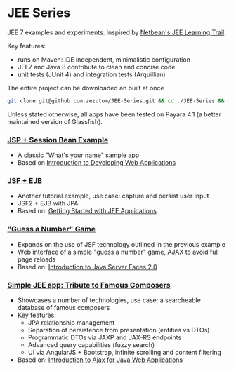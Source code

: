# JEE Series
JEE 7 examples and experiments. Inspired by [Netbean's JEE Learning Trail](https://netbeans.org/kb/trails/java-ee.html).

Key features:
* runs on Maven: IDE independent, minimalistic configuration
* JEE7 and Java 8 contribute to clean and concise code
* unit tests (JUnit 4) and integration tests (Arquillian)

The entire project can be downloaded an built at once
```bash
git clone git@github.com:zezutom/JEE-Series.git && cd ./JEE-Series && mvn clean install
```
Unless stated otherwise, all apps have been tested on Payara 4.1 (a better maintained version of Glassfish).

### [JSP + Session Bean Example](web-jsp-bean)
* A classic "What's your name" sample app
* Based on [Introduction to Developing Web Applications](https://netbeans.org/kb/docs/web/quickstart-webapps.html)

### [JSF + EJB](web-jsf-ejb)
* Another tutorial example, use case: capture and persist user input
* JSF2 + EJB with JPA
* Based on: [Getting Started with JEE Applications](https://netbeans.org/kb/docs/javaee/javaee-gettingstarted.html)

### ["Guess a Number" Game](web-jsf-ajax)
* Expands on the use of JSF technology outlined in the previous example
* Web interface of a simple "guess a number" game, AJAX to avoid full page reloads
* Based on: [Introduction to Java Server Faces 2.0](https://netbeans.org/kb/docs/web/jsf20-intro.html)

### [Simple JEE app: Tribute to Famous Composers](web-jsf-ajax-rest)
* Showcases a number of technologies, use case: a searcheable database of famous composers
* Key features:
  * JPA relationship management
  * Separation of persistence from presentation (entities vs DTOs)
  * Programmatic DTOs via JAXP and JAX-RS endpoints
  * Advanced query capabilities (fuzzy search)
  * UI via AngularJS + Bootstrap, infinite scrolling and content filtering
* Based on: [Introduction to Ajax for Java Web Applications](https://netbeans.org/kb/docs/web/ajax-quickstart.html)
